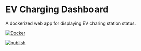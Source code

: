 # EV Charging Dashboard

A dockerized web app for displaying EV charing station status.

[![Docker](https://github.com/barnstee/EVChargingDashboard/actions/workflows/docker-publish.yml/badge.svg)](https://github.com/barnstee/EVChargingDashboard/actions/workflows/docker-publish.yml)

[![publish](https://github.com/barnstee/EVChargingDashboard/actions/workflows/publish-app.yml/badge.svg)](https://github.com/barnstee/EVChargingDashboard/actions/workflows/publish-app.yml)

